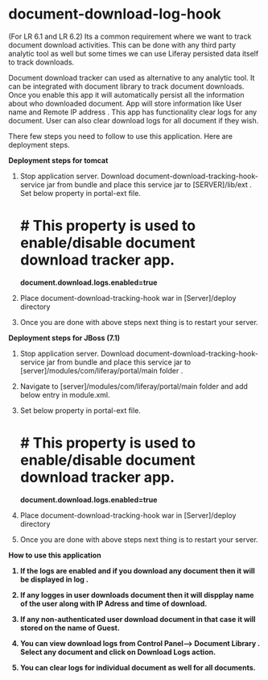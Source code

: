 document-download-log-hook
==========================
(For LR 6.1 and LR 6.2)
Its a common requirement where we want to track document download activities. 
This can be done with any third party analytic tool as well but some times we can use Liferay persisted data itself to track downloads.


Document download tracker can used as alternative to any analytic tool. It can be integrated with document library  to track document downloads.
Once you enable this app it will automatically persist all the information about who downloaded document. App will store information like User name and Remote IP address . 
This app has functionality clear logs for any document. 
User can also clear download logs for all document if they wish.


There few steps you need to follow to use this application. Here are deployment steps.

<b>Deployment steps for tomcat</b>

1) Stop application server.
Download document-download-tracking-hook-service jar from bundle and place this service jar to [SERVER]/lib/ext .
Set below property in portal-ext file.

 
   # # This property is used to enable/disable document download tracker app.
   

   <b>document.download.logs.enabled=true</b>
   

2) Place document-download-tracking-hook war in [Server]/deploy directory

3) Once you are done with above steps next thing is to restart your server. 


<b>Deployment steps for JBoss (7.1)</b>

1) Stop application server.
Download document-download-tracking-hook-service jar from bundle and place this service jar to  [server]/modules/com/liferay/portal/main folder .


2) Navigate to [server]/modules/com/liferay/portal/main folder and add below entry in module.xml.
<resource-root path="document-download-tracking-hook-service.jar" />


3) Set below property in portal-ext file.

 
   # # This property is used to enable/disable document download tracker app.
   

   <b>document.download.logs.enabled=true</b>
   

4) Place document-download-tracking-hook war in [Server]/deploy directory

5) Once you are done with above steps next thing is to restart your server. 



<b>How to use this application</p>

1) If the logs are enabled and if you download any document then it will be displayed in log .

2) If any logges in user downloads document then it will dispplay name of the user along with IP Adress and time of download.

3) If any non-authenticated user download document in that case it will stored on the name of Guest.

4) You can view download logs from Control Panel--> Document Library . Select any document and click on Download Logs action.

5) You can clear logs for individual document as well for all documents.
